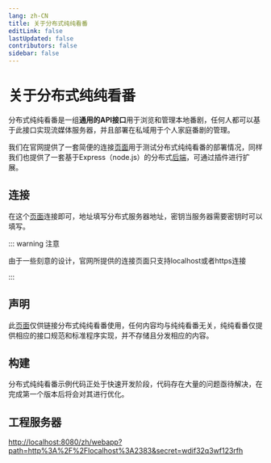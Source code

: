 ```yaml
---
lang: zh-CN
title: 关于分布式纯纯看番
editLink: false
lastUpdated: false
contributors: false
sidebar: false
---
```


# 关于分布式纯纯看番

分布式纯纯看番是一组**通用的API接口**用于浏览和管理本地番剧，任何人都可以基于此接口实现流媒体服务器，并且部署在私域用于个人家庭番剧的管理。

我们在官网提供了一套简便的连接[页面](/zh/webapp)用于测试分布式纯纯看番的部署情况，同样我们也提供了一套基于Express（node.js）的分布式[后端](https://github.com/easybangumiorg/)，可通过插件进行扩展。

## 连接

在这个[页面](/zh/webapp)连接即可，地址填写分布式服务器地址，密钥当服务器需要密钥时可以填写。

::: warning 注意

由于一些刻意的设计，官网所提供的连接页面只支持localhost或者https连接

:::

## 声明

此[页面](/zh/webapp)仅供链接分布式纯纯看番使用，任何内容均与纯纯看番无关，纯纯看番仅提供相应的接口规范和标准程序实现，并不存储且分发相应的内容。

## 构建

分布式纯纯看番示例代码正处于快速开发阶段，代码存在大量的问题亟待解决，在完成第一个版本后将会对其进行优化。

## 工程服务器

[http://localhost:8080/zh/webapp?path=http%3A%2F%2Flocalhost%3A2383&secret=wdif32q3wf123rfh](/zh/webapp?path=http%3A%2F%2Flocalhost%3A2383&secret=wdif32q3wf123rfh)
